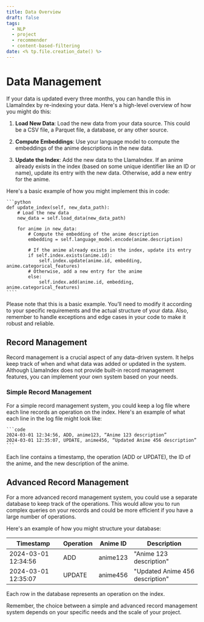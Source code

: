 ```yaml
---
title: Data Overview
draft: false
tags:
  - NLP
  - project
  - recommender
  - content-based-filtering
date: <% tp.file.creation_date() %>
---
```


# Data Management

If your data is updated every three months, you can handle this in LlamaIndex by re-indexing your data. Here's a high-level overview of how you might do this:

1. **Load New Data**: Load the new data from your data source. This could be a CSV file, a Parquet file, a database, or any other source.

2. **Compute Embeddings**: Use your language model to compute the embeddings of the anime descriptions in the new data.

3. **Update the Index**: Add the new data to the LlamaIndex. If an anime already exists in the index (based on some unique identifier like an ID or name), update its entry with the new data. Otherwise, add a new entry for the anime.

Here's a basic example of how you might implement this in code:

    ```python
    def update_index(self, new_data_path):
        # Load the new data
        new_data = self.load_data(new_data_path)

        for anime in new_data:
            # Compute the embedding of the anime description
            embedding = self.language_model.encode(anime.description)

            # If the anime already exists in the index, update its entry
            if self.index.exists(anime.id):
                self.index.update(anime.id, embedding, anime.categorical_features)
            # Otherwise, add a new entry for the anime
            else:
                self.index.add(anime.id, embedding, anime.categorical_features)
    ````

Please note that this is a basic example. You’ll need to modify it according to your specific requirements and the actual structure of your data. Also, remember to handle exceptions and edge cases in your code to make it robust and reliable.

## Record Management

Record management is a crucial aspect of any data-driven system. It helps keep track of when and what data was added or updated in the system. Although LlamaIndex does not provide built-in record management features, you can implement your own system based on your needs.

### Simple Record Management

For a simple record management system, you could keep a log file where each line records an operation on the index. Here's an example of what each line in the log file might look like:

    ```code
    2024-03-01 12:34:56, ADD, anime123, “Anime 123 description” 
    2024-03-01 12:35:07, UPDATE, anime456, “Updated Anime 456 description”
    ```

Each line contains a timestamp, the operation (ADD or UPDATE), the ID of the anime, and the new description of the anime.

## Advanced Record Management

For a more advanced record management system, you could use a separate database to keep track of the operations. This would allow you to run complex queries on your records and could be more efficient if you have a large number of operations.

Here's an example of how you might structure your database:

| Timestamp           | Operation | Anime ID | Description                   |
|---------------------|-----------|----------|-------------------------------|
| 2024-03-01 12:34:56 | ADD       | anime123 | "Anime 123 description"       |
| 2024-03-01 12:35:07 | UPDATE    | anime456 | "Updated Anime 456 description" |

Each row in the database represents an operation on the index.

Remember, the choice between a simple and advanced record management system depends on your specific needs and the scale of your project.
